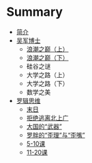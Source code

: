 # Summary

* [简介](README.md)
* [吴军博士](wujun/wujun_bo_shi_md.md)
   * [浪潮之巅（上）](wujun/lang_chao_zhi_dian_1.md)
   * [浪潮之巅（下）](wujun/lang_chao_zhi_dian_2.md)
   * 硅谷之谜
   * 大学之路（上）
   * 大学之路（下）
   * 数学之美
* [罗辑思维](luojisiwei/luoji_si_wei_md.md)
   * [末日](luojisiwei/001.md)
   * [拒绝逃离北上广](luojisiwei/002.md)
   * [大国的“武器”](luojisiwei/003.md)
   * [罗胖的“歪理”与“歪嘴”](luojisiwei/004.md)
   * [5-10课](luojisiwei/005.md)
   * [11-20课](luojisiwei/011.md)

